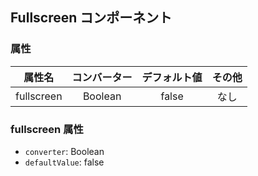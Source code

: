 ## Fullscreen コンポーネント
<!-- EDIT HERE(@Component)-->
<!-- /EDIT HERE-->
### 属性
<!-- DO NOT EDIT -->
<!-- ATTRS -->
| 属性名 | コンバーター | デフォルト値 | その他 |
|:------:|:------:|:------:|:------:|
| fullscreen | Boolean | false | なし |

<!-- /ATTRS -->
<!-- /DO NOT EDIT -->
### fullscreen 属性

 * `converter`: Boolean
 * `defaultValue`: false

<!-- EDIT HERE(fullscreen)-->
<!-- /EDIT HERE-->

